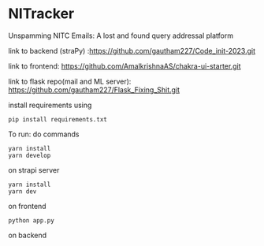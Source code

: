 # NITracker
Unspamming NITC Emails: A lost and found query addressal platform

link to backend (straPy) :https://github.com/gautham227/Code_init-2023.git 

link to frontend: https://github.com/AmalkrishnaAS/chakra-ui-starter.git 

link to flask repo(mail and ML server): https://github.com/gautham227/Flask_Fixing_Shit.git

install requirements using 
```
pip install requirements.txt
```

To run: 
do commands
```
yarn install 
yarn develop
```
on strapi server


``` 
yarn install
yarn dev
```
on frontend
 
```
python app.py
```
on 
backend


